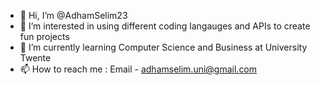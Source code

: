 - 👋 Hi, I’m @AdhamSelim23
- 👀 I’m interested in using different coding langauges and APIs to create fun projects
- 🌱 I’m currently learning Computer Science and Business at University Twente
- 📫 How to reach me : Email - adhamselim.uni@gmail.com


<!---
AdhamSelim23/AdhamSelim23 is a ✨ special ✨ repository because its `README.md` (this file) appears on your GitHub profile.
You can click the Preview link to take a look at your changes.
--->
